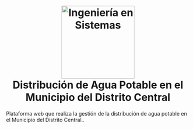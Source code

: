 <!-- Inicio de Encabezado -->
<h1 align="center">
  <br>
  <a href="https://github.com/KenetOrellana/Distribucion-de-Agua-Potable-MDC"><img src="https://github.com/KenetOrellana/Distribucion-de-Agua-Potable-MDC/assets/86451633/5aa3f357-8684-4899-aece-2f6f868fa6bf" alt="Ingeniería en Sistemas" title="Ingeniería en Sistemas" width="200" height="auto"></a>
  <br>
    Distribución de Agua Potable en el Municipio del Distrito Central
  <br>

</h1>
<!-- Fin de Encabezado -->
<p>Plataforma web que realiza la gestión de la distribución de agua potable en el Municipio del Distrito Central..</p>
<br>
<p align="center">
  <picture>
    <img alt="" height="auto" width="auto" src="" title="">
  </picture>
</p>
<br>
<p align="center">
  <picture>
    <img alt="" height="auto" width="auto" src="0" title="">
  </picture>
</p>
<br>

